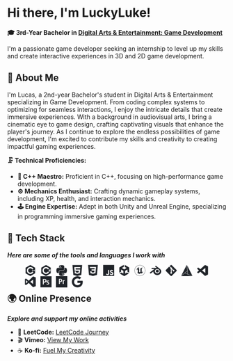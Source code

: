 # Hi there, I'm LuckyLuke!

**🎓 3rd-Year Bachelor in [Digital Arts & Entertainment: Game Development](https://www.digitalartsandentertainment.be/page/31/Game+Development)**

I'm a passionate game developer seeking an internship to level up my skills and create interactive experiences in 3D and 2D game development.

## 💭 About Me

I'm Lucas, a 2nd-year Bachelor's student in Digital Arts & Entertainment specializing in Game Development. From coding complex systems to optimizing for seamless interactions, I enjoy the intricate details that create immersive experiences. With a background in audiovisual arts, I bring a cinematic eye to game design, crafting captivating visuals that enhance the player's journey. As I continue to explore the endless possibilities of game development, I'm excited to contribute my skills and creativity to creating impactful gaming experiences.

**🗜️ Technical Proficiencies:**
- **🚀 C++ Maestro:** Proficient in C++, focusing on high-performance game development.
- **⚙️ Mechanics Enthusiast:** Crafting dynamic gameplay systems, including XP, health, and interaction mechanics.
- **🕹️ Engine Expertise:** Adept in both Unity and Unreal Engine, specializing in programming immersive gaming experiences.

## 🔩 Tech Stack

***Here are some of the tools and languages I work with***

> [<img align="left" alt="C++" width="26px" src="./icons/cplusplus.svg" style="padding-right:10px;" />](https://isocpp.org/)
> [<img align="left" alt="C#" width="26px" src="./icons/csharp.svg" style="padding-right:10px;" />](https://learn.microsoft.com/en-us/dotnet/csharp/)
> [<img align="left" alt="Python" width="26px" src="./icons/python.svg" style="padding-right:10px;" />](https://www.python.org/)
> [<img align="left" alt="HTML5" width="26px" src="./icons/html5.svg" style="padding-right:10px;" />](https://html.spec.whatwg.org/multipage/)
> [<img align="left" alt="CSS" width="26px" src="./icons/css3.svg" style="padding-right:10px;" />](https://www.w3.org/TR/CSS/)
> [<img align="left" alt="JavaScript" width="26px" src="./icons/javascript.svg" style="padding-right:10px;" />](https://developer.mozilla.org/en-US/docs/Web/JavaScript)
> [<img align="left" alt="Unity" width="26px" src="./icons/unity.svg" style="padding-right:10px;" />](https://unity.com/)
> [<img align="left" alt="Unreal Engine" width="26px" src="./icons/unrealengine.svg" style="padding-right:10px;" />](https://www.unrealengine.com/)
> [<img align="left" alt="Blender" width="26px" src="./icons/blender.svg" style="padding-right:10px;" />](https://www.blender.org/)
> [<img align="left" alt="Git" width="26px" src="./icons/git.svg" style="padding-right:10px;" />](https://git-scm.com/)
> [<img align="left" alt="CMake" width="26px" src="./icons/cmake.svg" style="padding-right:10px;" />](https://cmake.org/)
> [<img align="left" alt="Visual Studio Code" width="26px" src="./icons/vscode.svg" style="padding-right:10px;" />](https://code.visualstudio.com/)
> [<img align="left" alt="Visual Studio" width="26px" src="./icons/visualstudio.svg" style="padding-right:10px;" />](https://visualstudio.microsoft.com/)
> [<img align="left" alt="Adobe Photoshop" width="26px" src="./icons/photoshop.svg" style="padding-right:10px;" />](https://www.adobe.com/products/photoshop.html)
> [<img align="left" alt="Adobe Premiere Pro" width="26px" src="./icons/premierepro.svg" style="padding-right:10px;" />](https://www.adobe.com/products/premiere.html)
> [<img align="left" alt="Google Search" width="26px" src="./icons/google.svg" style="padding-right:10px;" />](https://www.google.com/)
<br>
<br>

## 🌍 Online Presence

***Explore and support my online activities***

- 🧠 **LeetCode:** [LeetCode Journey](https://leetcode.com/LuckyLuke00)
- 🎬 **Vimeo:** [View My Work](https://vimeo.com/lucaskinoo)
- ☕ **Ko-fi:** [Fuel My Creativity](https://ko-fi.com/luckyluke)
